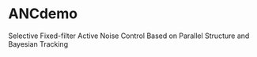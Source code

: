 # ANCdemo
Selective Fixed-filter Active Noise Control Based on Parallel Structure and Bayesian Tracking
